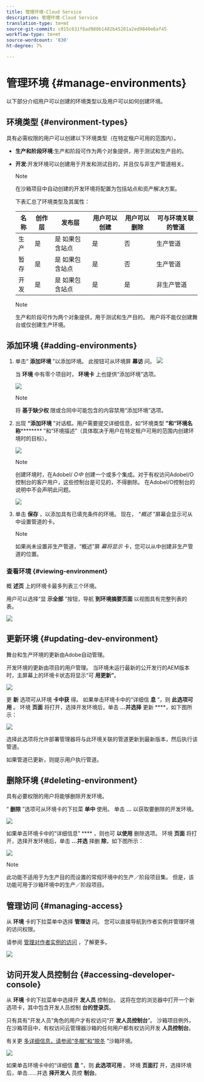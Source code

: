 ```yaml
---
title: 管理环境-Cloud Service
description: 管理环境-Cloud Service
translation-type: tm+mt
source-git-commit: c015c631f6ad988b1482b45281a2ed9840e6af45
workflow-type: tm+mt
source-wordcount: '830'
ht-degree: 7%

---
```



# 管理环境 {#manage-environments}

以下部分介绍用户可以创建的环境类型以及用户可以如何创建环境。

## 环境类型 {#environment-types}

具有必需权限的用户可以创建以下环境类型（在特定租户可用的范围内）。

* **生产和阶段环境**:生产和阶段可作为两个对象提供，用于测试和生产目的。

* **开发**:开发环境可以创建用于开发和测试目的，并且仅与非生产管道相关。

   >[!NOTE]
   >在沙箱项目中自动创建的开发环境将配置为包括站点和资产解决方案。

   下表汇总了环境类型及其属性：

   | 名称 | 创作层 | 发布层 | 用户可以创建 | 用户可以删除 | 可与环境关联的管道 |
   |--- |--- |--- |--- |---|---|
   | 生产 | 是 | 是 如果包含站点 | 是 | 否 | 生产管道 |
   | 暂存 | 是 | 是 如果包含站点 | 是 | 否 | 生产管道 |
   | 开发 | 是 | 是 如果包含站点 | 是 | 是 | 非生产管道 |

   >[!NOTE]
   >生产和阶段可作为两个对象提供，用于测试和生产目的。  用户将不能仅创建舞台或仅创建生产环境。

## 添加环境 {#adding-environments}


1. 单击“ **添加环境** ”以添加环境。 此按钮可从环境屏 **幕访** 问。
   ![](assets/environments-tab.png)

   当 **环境** 中有零个项目时， **环境卡** 上也提供“添加环境”选项。

   ![](assets/no-environments.png)

   >[!NOTE]
   >将 **基于缺少权** 限或合同中可能包含的内容禁用“添加环境”选项。

1. 出现 **“添加环境** ”对话框。用户需要提交详细信息，如“环境类型 **”和“环境名称********** ”和“环境描述”（具体取决于用户在特定租户可用的范围内创建环境时的目标）。

   ![](assets/add-environment2.png)

   >[!NOTE]
   >创建环境时，在AdobeI/ *O中* 创建一个或多个集成。对于有权访问AdobeI/O控制台的客户用户，这些控制台是可见的，不得删除。 在AdobeI/O控制台的说明中不会声明此问题。

   ![](assets/add-environment-image1.png)

1. 单击 **保存** ，以添加具有已填充条件的环境。  现在， *“概述* ”屏幕会显示可从中设置管道的卡。

   >[!NOTE]
   >如果尚未设置非生产管道，“概述”屏 *幕将显示* 卡，您可以从中创建非生产管道的位置。


### 查看环境 {#viewing-environment}

概 **述页** 上的环境卡最多列表三个环境。

用户可以选择“显 **示全部** ”按钮，导航 **到环境摘要页面** 以视图具有完整列表的表。

![](assets/environment-view1.png)


## 更新环境 {#updating-dev-environment}

舞台和生产环境的更新由Adobe自动管理。

开发环境的更新由项目的用户管理。 当环境未运行最新的公开发行的AEM版本时，主屏幕上的环境卡状态将显示“可 **用更新”**。

![](assets/update-environ-1.png)


更 **新** 选项可从环境 **卡中获** 得。
如果单击环境卡中的“详细信 **息** ”，则 **此选项可用** 。 环境 **页面** 将打开，选择开发环境后，单击 **...并选择** 更新 ****，如下图所示：

![](assets/environments-screen-update.png)

选择此选项将允许部署管理器将与此环境关联的管道更新到最新版本，然后执行该管道。

如果管道已更新，则提示用户执行管道。

## 删除环境 {#deleting-environment}

具有必要权限的用户将能够删除开发环境。

“ **删除** ”选项可从环境卡的下拉菜 **单中** 使用。 单击 **...** 以获取要删除的开发环境。

![](assets/environ-delete.png)

如果单击环境卡中的“详细信息” **** ，则也可 **以使用** 删除选项。 环境 **页面** 将打开，选择开发环境后，单击 **...并选** 择删 **除**，如下图所示：

![](assets/environ-delete-2.png)


>[!NOTE]
>
>此功能不适用于为生产目的而设置的常规环境中的生产／阶段项目集。 但是，该功能可用于沙箱环境中的生产／阶段项目。

## 管理访问 {#managing-access}

从 **环境** 卡的下拉菜单中选择 **管理访** 问。 您可以直接导航到作者实例并管理环境的访问权限。

请参阅 [管理对作者实例的访问](/help/onboarding/getting-access-to-aem-in-cloud/navigation.md#manage-access-aem) ，了解更多。

![](assets/environ-manage-access.png)


## 访问开发人员控制台 {#accessing-developer-console}

从 **环境** 卡的下拉菜单中选择开 **发人员** 控制台。 这将在您的浏览器中打开一个新选项卡，其中包含开发人员控制 **台的登录页**。

只有具有“开发人员”角色的用户才有权访问“开 **发人员控制台**”。 沙箱项目例外，在沙箱项目中，有权访问云管理器沙箱的任何用户都有权访问开发 **人员控制台**。

有关更 [多详细信息，请参阅“冬眠”和“脱冬](https://docs.adobe.com/content/help/en/experience-manager-cloud-service/onboarding/getting-access/cloud-service-programs/sandbox-programs.html#hibernating-introduction) ”沙箱环境。


![](assets/environ-dev-console.png)

如果单击环境卡中的“详细信 **息** ”，则 **此选项可用** 。 环境 **页面打** 开，选择环境后，单击……并选 **择开发人** 员控 **制台**。

